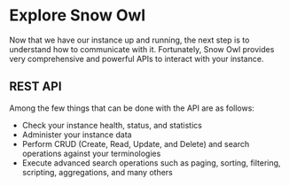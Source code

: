 # Explore Snow Owl

Now that we have our instance up and running, the next step is to understand how to communicate with it. Fortunately, Snow Owl provides very comprehensive and powerful APIs to interact with your instance.

## REST API

Among the few things that can be done with the API are as follows:

* Check your instance health, status, and statistics
* Administer your instance data
* Perform CRUD \(Create, Read, Update, and Delete\) and search operations against your terminologies
* Execute advanced search operations such as paging, sorting, filtering, scripting, aggregations, and many others

